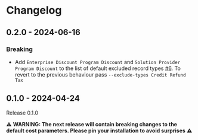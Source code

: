 # Changelog

## 0.2.0 - 2024-06-16

### Breaking

- Add `Enterprise Discount Program Discount` and `Solution Provider Program Discount` to the list of default excluded record types [#6](https://github.com/hic-infra/hic-aws-costing-tools/pull/6).
  To revert to the previous behaviour pass `--exclude-types Credit Refund Tax`

## 0.1.0 - 2024-04-24

Release 0.1.0

⚠️ **WARNING: The next release will contain breaking changes to the default cost parameters. Please pin your installation to avoid surprises** ⚠️
